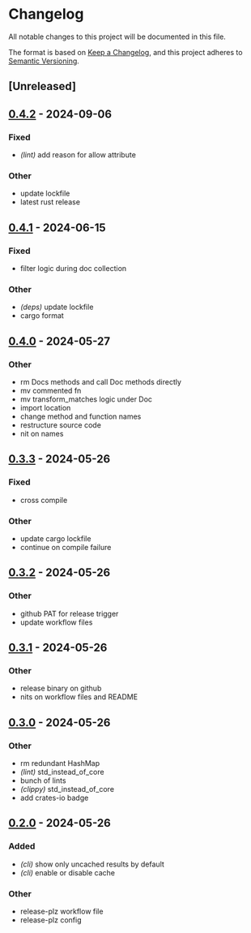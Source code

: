 # Changelog
All notable changes to this project will be documented in this file.

The format is based on [Keep a Changelog](https://keepachangelog.com/en/1.0.0/),
and this project adheres to [Semantic Versioning](https://semver.org/spec/v2.0.0.html).

## [Unreleased]

## [0.4.2](https://github.com/rnbguy/cargo-languagetool/compare/v0.4.1...v0.4.2) - 2024-09-06

### Fixed
- *(lint)* add reason for allow attribute

### Other
- update lockfile
- latest rust release

## [0.4.1](https://github.com/rnbguy/cargo-languagetool/compare/v0.4.0...v0.4.1) - 2024-06-15

### Fixed
- filter logic during doc collection

### Other
- *(deps)* update lockfile
- cargo format

## [0.4.0](https://github.com/rnbguy/cargo-languagetool/compare/v0.3.3...v0.4.0) - 2024-05-27

### Other
- rm Docs methods and call Doc methods directly
- mv commented fn
- mv transform_matches logic under Doc
- import location
- change method and function names
- restructure source code
- nit on names

## [0.3.3](https://github.com/rnbguy/cargo-languagetool/compare/v0.3.2...v0.3.3) - 2024-05-26

### Fixed
- cross compile

### Other
- update cargo lockfile
- continue on compile failure

## [0.3.2](https://github.com/rnbguy/cargo-languagetool/compare/v0.3.1...v0.3.2) - 2024-05-26

### Other
- github PAT for release trigger
- update workflow files

## [0.3.1](https://github.com/rnbguy/cargo-languagetool/compare/v0.3.0...v0.3.1) - 2024-05-26

### Other
- release binary on github
- nits on workflow files and README

## [0.3.0](https://github.com/rnbguy/cargo-languagetool/compare/v0.2.0...v0.3.0) - 2024-05-26

### Other
- rm redundant HashMap
- *(lint)* std_instead_of_core
- bunch of lints
- *(clippy)* std_instead_of_core
- add crates-io badge

## [0.2.0](https://github.com/rnbguy/cargo-languagetool/compare/v0.1.0...v0.2.0) - 2024-05-26

### Added
- *(cli)* show only uncached results by default
- *(cli)* enable or disable cache

### Other
- release-plz workflow file
- release-plz config

